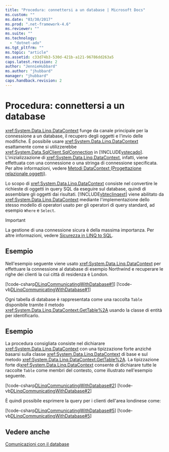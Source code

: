 ```yaml
---
title: "Procedura: connettersi a un database | Microsoft Docs"
ms.custom: ""
ms.date: "03/30/2017"
ms.prod: ".net-framework-4.6"
ms.reviewer: ""
ms.suite: ""
ms.technology: 
  - "dotnet-ado"
ms.tgt_pltfrm: ""
ms.topic: "article"
ms.assetid: c33d74b3-530d-421b-a121-96786dd263a5
caps.latest.revision: 2
author: "JennieHubbard"
ms.author: "jhubbard"
manager: "jhubbard"
caps.handback.revision: 2
---
```

# Procedura: connettersi a un database
<xref:System.Data.Linq.DataContext> funge da canale principale per la connessione a un database, il recupero degli oggetti e l'invio delle modifiche.  È possibile usare <xref:System.Data.Linq.DataContext> esattamente come si utilizzerebbe <xref:System.Data.SqlClient.SqlConnection> in [!INCLUDE[vstecado](../../../../../../includes/vstecado-md.md)].  L'inizializzazione di <xref:System.Data.Linq.DataContext>, infatti, viene effettuata con una connessione o una stringa di connessione specificata.  Per altre informazioni, vedere [Metodi DataContext \(Progettazione relazionale oggetti\)](../Topic/DataContext%20Methods%20\(O-R%20Designer\).md).  
  
 Lo scopo di <xref:System.Data.Linq.DataContext> consiste nel convertire le richieste di oggetti in query SQL da eseguire sul database, quindi di assemblare gli oggetti dai risultati.  [!INCLUDE[vbteclinqext](../../../../../../includes/vbteclinqext-md.md)] viene abilitato da <xref:System.Data.Linq.DataContext> mediante l'implementazione dello stesso modello di operatori usato per gli operatori di query standard, ad esempio `Where` e `Select`.  
  
> [!IMPORTANT]
>  La gestione di una connessione sicura è della massima importanza.  Per altre informazioni, vedere [Sicurezza in LINQ to SQL](../../../../../../docs/framework/data/adonet/sql/linq/security-in-linq-to-sql.md).  
  
## Esempio  
 Nell'esempio seguente viene usato <xref:System.Data.Linq.DataContext> per effettuare la connessione al database di esempio Northwind e recuperare le righe dei clienti la cui città di residenza è London.  
  
 [!code-csharp[DLinqCommunicatingWithDatabase#1](../../../../../../samples/snippets/csharp/VS_Snippets_Data/DLinqCommunicatingWithDatabase/cs/Program.cs#1)]
 [!code-vb[DLinqCommunicatingWithDatabase#1](../../../../../../samples/snippets/visualbasic/VS_Snippets_Data/DLinqCommunicatingWithDatabase/vb/Module1.vb#1)]  
  
 Ogni tabella di database è rappresentata come una raccolta `Table` disponibile tramite il metodo <xref:System.Data.Linq.DataContext.GetTable%2A> usando la classe di entità per identificarlo.  
  
## Esempio  
 La procedura consigliata consiste nel dichiarare <xref:System.Data.Linq.DataContext> con una tipizzazione forte anziché basarsi sulla classe <xref:System.Data.Linq.DataContext> di base e sul metodo <xref:System.Data.Linq.DataContext.GetTable%2A>.  La tipizzazione forte di<xref:System.Data.Linq.DataContext> consente di dichiarare tutte le raccolte `Table` come membri del contesto, come illustrato nell'esempio seguente.  
  
 [!code-csharp[DLinqCommunicatingWithDatabase#2](../../../../../../samples/snippets/csharp/VS_Snippets_Data/DLinqCommunicatingWithDatabase/cs/Program.cs#2)]
 [!code-vb[DLinqCommunicatingWithDatabase#2](../../../../../../samples/snippets/visualbasic/VS_Snippets_Data/DLinqCommunicatingWithDatabase/vb/Module1.vb#2)]  
  
 È quindi possibile esprimere la query per i clienti dell'area londinese come:  
  
 [!code-csharp[DLinqCommunicatingWithDatabase#5](../../../../../../samples/snippets/csharp/VS_Snippets_Data/DLinqCommunicatingWithDatabase/cs/Program.cs#5)]
 [!code-vb[DLinqCommunicatingWithDatabase#5](../../../../../../samples/snippets/visualbasic/VS_Snippets_Data/DLinqCommunicatingWithDatabase/vb/Module1.vb#5)]  
  
## Vedere anche  
 [Comunicazioni con il database](../../../../../../docs/framework/data/adonet/sql/linq/communicating-with-the-database.md)